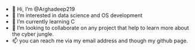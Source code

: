 - 👋 Hi, I’m @Arghadeep219
- 👀 I’m interested in data science and OS development
- 🌱 I’m currently learning C
- 💞️ I’m looking to collaborate on any project that help to learn more about the cyber jungle.
- 📫 you can reach me via my email address and though my github page.

<!---
Arghadeep219/Arghadeep219 is a ✨ special ✨ repository because its `README.md` (this file) appears on your GitHub profile.
You can click the Preview link to take a look at your changes.
--->
